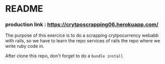 # README

### production link : https://crytposcrapping06.herokuapp.com/ 

The purpose of this exercice is to do a scrapping crytpocurrency webabb with rails, so we have to learn the repo services of rails the repo where we write ruby code in.

After clone this repo, don't forget to do a ```bundle install```

